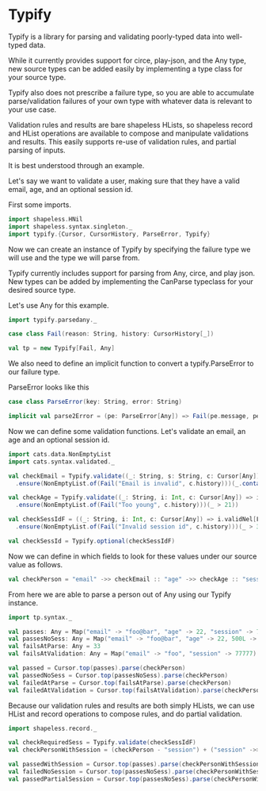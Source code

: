 # Typify

Typify is a library for parsing and validating poorly-typed data into well-typed data.

While it currently provides support for circe, play-json, and the Any type,
new source types can be added easily by implementing a type class for your source type.

Typify also does not prescribe a failure type, so you are able to accumulate parse/validation
failures of your own type with whatever data is relevant to your use case.

Validation rules and results are bare shapeless HLists, so shapeless record and HList
operations are available to compose and manipulate validations and results. This easily
supports re-use of validation rules, and partial parsing of inputs.

It is best understood through an example.

Let's say we want to validate a user, making sure that they have a valid email, age,
and an optional session id.

First some imports.

```scala mdoc:silent
import shapeless.HNil
import shapeless.syntax.singleton._
import typify.{Cursor, CursorHistory, ParseError, Typify}
```

Now we can create an instance of Typify  by specifying the failure type we will use and
the type we will parse from.

Typify currently includes support for parsing from Any, circe, and play json.
New types can be added by implementing the CanParse typeclass for your desired source type.

Let's use Any for this example.

```scala mdoc
import typify.parsedany._

case class Fail(reason: String, history: CursorHistory[_])

val tp = new Typify[Fail, Any]
```

We also need to define an implicit function to convert a typify.ParseError to our failure type.

ParseError looks like this

```scala
case class ParseError(key: String, error: String)
```

```scala mdoc
implicit val parse2Error = (pe: ParseError[Any]) => Fail(pe.message, pe.cursor.history)
```

Now we can define some validation functions.
Let's validate an email, an age and an optional session id.

```scala mdoc
import cats.data.NonEmptyList
import cats.syntax.validated._

val checkEmail = Typify.validate((_: String, s: String, c: Cursor[Any]) => s.validNel[Fail]
  .ensure(NonEmptyList.of(Fail("Email is invalid", c.history)))(_.contains("@")))

val checkAge = Typify.validate((_: String, i: Int, c: Cursor[Any]) => i.validNel[Fail]
  .ensure(NonEmptyList.of(Fail("Too young", c.history)))(_ > 21))

val checkSessIdF = ((_: String, i: Int, c: Cursor[Any]) => i.validNel[Fail]
  .ensure(NonEmptyList.of(Fail("Invalid session id", c.history)))(_ > 3000))

val checkSessId = Typify.optional(checkSessIdF)
```

Now we can define in which fields to look for these values under our source value as follows.

```scala mdoc
val checkPerson = "email" ->> checkEmail :: "age" ->> checkAge :: "session" ->> checkSessId :: HNil
```

From here we are able to parse a person out of Any using our Typify instance.

```scala mdoc
import tp.syntax._

val passes: Any = Map("email" -> "foo@bar", "age" -> 22, "session" -> 77777, 3 -> "junk")
val passesNoSess: Any = Map("email" -> "foo@bar", "age" -> 22, 500L -> "extra doesnt matter")
val failsAtParse: Any = 33
val failsAtValidation: Any = Map("email" -> "foo", "session" -> 77777)

val passed = Cursor.top(passes).parse(checkPerson)
val passedNoSess = Cursor.top(passesNoSess).parse(checkPerson)
val failedAtParse = Cursor.top(failsAtParse).parse(checkPerson)
val failedAtValidation = Cursor.top(failsAtValidation).parse(checkPerson)
```

Because our validation rules and results are both simply HLists, we can use HList and record
operations to compose rules, and do partial validation.

```scala mdoc
import shapeless.record._

val checkRequiredSess = Typify.validate(checkSessIdF)
val checkPersonWithSession = (checkPerson - "session") + ("session" ->> checkRequiredSess)

val passedWithSession = Cursor.top(passes).parse(checkPersonWithSession)
val failedNoSession = Cursor.top(passesNoSess).parse(checkPersonWithSession)
val passedPartialSession = Cursor.top(passesNoSess).parse(checkPersonWithSession - "session")
```
